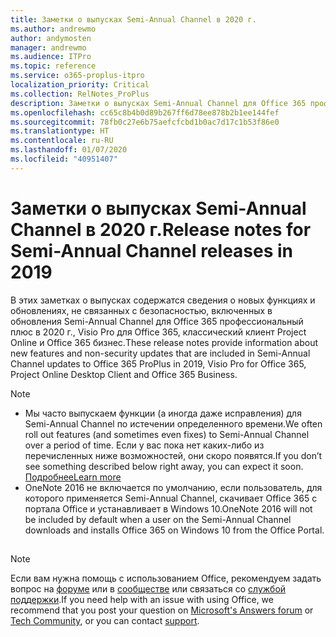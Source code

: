 ```yaml
---
title: Заметки о выпусках Semi-Annual Channel в 2020 г.
ms.author: andrewmo
author: andymosten
manager: andrewmo
ms.audience: ITPro
ms.topic: reference
ms.service: o365-proplus-itpro
localization_priority: Critical
ms.collection: RelNotes_ProPlus
description: Заметки о выпусках Semi-Annual Channel для Office 365 профессиональный плюс в 2020 г. для ИТ-специалистов
ms.openlocfilehash: cc65c8b4b0d89b267ff6d78ee878b2b1ee144fef
ms.sourcegitcommit: 78fb0c27e6b75aefcfcbd1b0ac7d17c1b53f86e0
ms.translationtype: HT
ms.contentlocale: ru-RU
ms.lasthandoff: 01/07/2020
ms.locfileid: "40951407"
---
```

# <a name="release-notes-for-semi-annual-channel-releases-in-2020"></a><span data-ttu-id="564ba-103">Заметки о выпусках Semi-Annual Channel в 2020 г.</span><span class="sxs-lookup"><span data-stu-id="564ba-103">Release notes for Semi-Annual Channel releases in 2019</span></span>

<span data-ttu-id="564ba-104">В этих заметках о выпусках содержатся сведения о новых функциях и обновлениях, не связанных с безопасностью, включенных в обновления Semi-Annual Channel для Office 365 профессиональный плюс в 2020 г., Visio Pro для Office 365, классический клиент Project Online и Office 365 бизнес.</span><span class="sxs-lookup"><span data-stu-id="564ba-104">These release notes provide information about new features and non-security updates that are included in Semi-Annual Channel updates to Office 365 ProPlus in 2019, Visio Pro for Office 365, Project Online Desktop Client and Office 365 Business.</span></span>

> [!NOTE]
>
>- <span data-ttu-id="564ba-105">Мы часто выпускаем функции (а иногда даже исправления) для Semi-Annual Channel по истечении определенного времени.</span><span class="sxs-lookup"><span data-stu-id="564ba-105">We often roll out features (and sometimes even fixes) to Semi-Annual Channel over a period of time.</span></span> <span data-ttu-id="564ba-106">Если у вас пока нет каких-либо из перечисленных ниже возможностей, они скоро появятся.</span><span class="sxs-lookup"><span data-stu-id="564ba-106">If you don’t see something described below right away, you can expect it soon.</span></span> [<span data-ttu-id="564ba-107">Подробнее</span><span class="sxs-lookup"><span data-stu-id="564ba-107">Learn more</span></span>](https://support.office.com/article/when-do-i-get-the-newest-features-in-for-office-365-da36192c-58b9-4bc9-8d51-bb6eed468516)
>- <span data-ttu-id="564ba-108">OneNote 2016 не включается по умолчанию, если пользователь, для которого применяется Semi-Annual Channel, скачивает Office 365 с портала Office и устанавливает в Windows 10.</span><span class="sxs-lookup"><span data-stu-id="564ba-108">OneNote 2016 will not be included by default when a user on the Semi-Annual Channel downloads and installs Office 365 on Windows 10 from the Office Portal.</span></span>

##

> [!NOTE]
> <span data-ttu-id="564ba-109">Если вам нужна помощь с использованием Office, рекомендуем задать вопрос на [форуме](https://answers.microsoft.com/) или в [сообществе](https://techcommunity.microsoft.com/) или связаться со [службой поддержки](https://support.microsoft.com/contactus).</span><span class="sxs-lookup"><span data-stu-id="564ba-109">If you need help with an issue with using Office, we recommend that you post your question on [Microsoft's Answers forum](https://answers.microsoft.com/) or [Tech Community](https://techcommunity.microsoft.com/), or you can contact [support](https://support.microsoft.com/contactus).</span></span>
